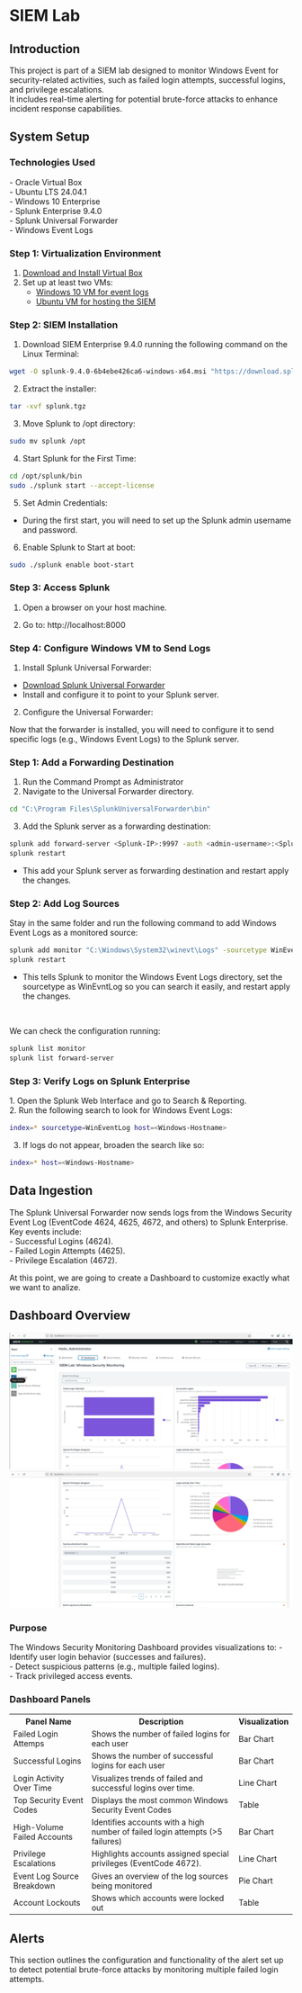 <h1>SIEM Lab</h1>
<h2>Introduction</h2>
This project is part of a SIEM lab designed to monitor Windows Event for security-related activities, such as failed login attempts, successful logins, and privilege escalations. <br />
It includes real-time alerting for potential brute-force attacks to enhance incident response capabilities.

<h2>System Setup</h2>
<h3>Technologies Used</h3>
- Oracle Virtual Box <br />
- Ubuntu LTS 24.04.1 <br />
- Windows 10 Enterprise <br />
- Splunk Enterprise 9.4.0 <br />
- Splunk Universal Forwarder <br />
- Windows Event Logs

<h3>Step 1: Virtualization Environment</h3>

1. [Download and Install Virtual Box](https://www.virtualbox.org/wiki/Downloads)
2. Set up at least two VMs:
   - [Windows 10 VM for event logs](https://www.microsoft.com/en-us/evalcenter/evaluate-windows-10-enterprise)
   - [Ubuntu VM for hosting the SIEM](https://ubuntu.com/download/desktop)

<h3>Step 2: SIEM Installation</h3>

1. Download SIEM Enterprise 9.4.0 running the following command on the Linux Terminal:

```bash
wget -O splunk-9.4.0-6b4ebe426ca6-windows-x64.msi "https://download.splunk.com/products/splunk/releases/9.4.0/windows/splunk-9.4.0-6b4ebe426ca6-windows-x64.msi"
```
2. Extract the installer:

```bash
tar -xvf splunk.tgz
```

3. Move Splunk to /opt directory:

```bash
sudo mv splunk /opt
```

4. Start Splunk for the First Time:

```bash
cd /opt/splunk/bin
sudo ./splunk start --accept-license
```

5. Set Admin Credentials:

- During the first start, you will need to set up the Splunk admin username and password.

6. Enable Splunk to Start at boot:

```bash
sudo ./splunk enable boot-start
```

<h3>Step 3: Access Splunk</h3>

1. Open a browser on your host machine. <br />

2. Go to: http://localhost:8000

<h3>Step 4: Configure Windows VM to Send Logs</h3>

1. Install Splunk Universal Forwarder:

- [Download Splunk Universal Forwarder](https://www.splunk.com/en_us/download/universal-forwarder.html) <br />
- Install and configure it to point to your Splunk server.

2. Configure the Universal Forwarder:

Now that the forwarder is installed, you will need to configure it to send specific logs (e.g., Windows Event Logs) to the Splunk server.

<h3>Step 1: Add a Forwarding Destination</h3>

1. Run the Command Prompt as Administrator <br />
2. Navigate to the Universal Forwarder directory.

```bash
cd "C:\Program Files\SplunkUniversalForwarder\bin"
```
3. Add the Splunk server as a forwarding destination:

```bash
splunk add forward-server <Splunk-IP>:9997 -auth <admin-username>:<Splunk-Password>
splunk restart
```
- This add your Splunk server as forwarding destination and restart apply the changes.

<h3>Step 2: Add Log Sources</h3>

Stay in the same folder and run the following command to add Windows Event Logs as a monitored source:

```bash
splunk add monitor "C:\Windows\System32\winevt\Logs" -sourcetype WinEventLog -auth <admin-username>:<Your-Password>
splunk restart
```
- This tells Splunk to monitor the Windows Event Logs directory, set the sourcetype as WinEvntLog so you can search it easily, and restart apply the changes.
<br />

We can check the configuration running:
```bash
splunk list monitor
splunk list forward-server
```

<h3>Step 3: Verify Logs on Splunk Enterprise</h3>
1. Open the Splunk Web Interface and go to Search & Reporting. <br />
2. Run the following search to look for Windows Event Logs:

```bash
index=* sourcetype=WinEventLog host=<Windows-Hostname>
```

3. If logs do not appear, broaden the search like so:

```bash
index=* host=<Windows-Hostname>
```

<h2>Data Ingestion</h2>
The Splunk Universal Forwarder now sends logs from the Windows Security Event Log (EventCode 4624, 4625, 4672, and others) to Splunk Enterprise. Key events include:
<br />
- Successful Logins (4624). <br />
- Failed Login Attempts (4625). <br />
- Privilege Escalation (4672).

At this point, we are going to create a Dashboard to customize exactly what we want to analize.

<h2>Dashboard Overview</h2>

![Dashboard](Dashboard.png) 
<br />
![Dashboard1](Dashboard1.png)

<h3>Purpose</h3>
The Windows Security Monitoring Dashboard provides visualizations to:
- Identify user login behavior (successes and failures). <br />
- Detect suspicious patterns (e.g., multiple failed logins). <br />
- Track privileged access events.

<h3>Dashboard Panels</h3>
<table>
  <tr>
    <th>Panel Name</th>
    <th>Description</th>
    <th>Visualization</th>
  </tr>
  <tr>
  <td>Failed Login Attemps</td>
  <td>Shows the number of failed logins for each user</td>
  <td>Bar Chart</td>
  </tr>
  <tr>
  <td>Successful Logins</td>
  <td>Shows the number of successful logins for each user</td>
  <td>Bar Chart</td>
  </tr>
  <tr>
  <td>Login Activity Over Time</td>
  <td>Visualizes trends of failed and successful logins over time.</td>
  <td>Line Chart</td>
  </tr>
  <tr>
  <td>Top Security Event Codes</td>
  <td>Displays the most common Windows Security Event Codes</td>
  <td>Table</td>
  </tr>
  <tr>
  <td>High-Volume Failed Accounts</td>
  <td>Identifies accounts with a high number of failed login attempts (>5 failures)</td>
  <td>Bar Chart</td>
  </tr>
  <tr>
  <td>Privilege Escalations</td>
  <td>Highlights accounts assigned special privileges (EventCode 4672).</td>
  <td>Line Chart</td>
  </tr>
  <tr>
  <td>Event Log Source Breakdown</td>
  <td>Gives an overview of the log sources being monitored</td>
  <td>Pie Chart</td>
  </tr>
  <tr>
  <td>Account Lockouts</td>
  <td>Shows which accounts were locked out</td>
  <td>Table</td>
  </tr>
</table>

<h2>Alerts</h2>
This section outlines the configuration and functionality of the alert set up to detect potential brute-force attacks by monitoring multiple failed login attempts. <br />
